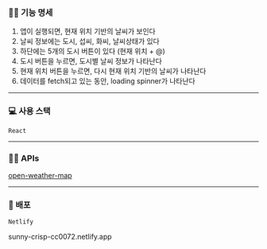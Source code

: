 ### ✍🏻 기능 명세

1. 앱이 실행되면, 현재 위치 기반의 날씨가 보인다
2. 날씨 정보에는 도시, 섭씨, 화씨, 날씨상태가 있다
3. 하단에는 5개의 도시 버튼이 있다 (현재 위치 + @)
4. 도시 버튼을 누르면, 도시별 날씨 정보가 나타난다
5. 현재 위치 버튼을 누르면, 다시 현재 위치 기반의 날씨가 나타난다
6. 데이터를 fetch되고 있는 동안, loading spinner가 나타난다

---

### 💻 사용 스택

`React`

---


### 🤙🏻 APIs

[open-weather-map](https://openweathermap.org/api)

---

### 🎨 배포

`Netlify`

sunny-crisp-cc0072.netlify.app

